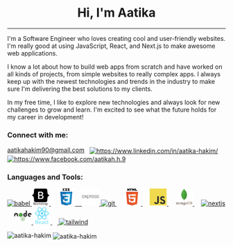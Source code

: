
<h1 align="center">Hi, I'm Aatika</h1>
<hr/>
<p> I'm a Software Engineer who loves creating cool and user-friendly websites. I'm really good at using JavaScript, React, and Next.js to make awesome web applications.

I know a lot about how to build web apps from scratch and have worked on all kinds of projects, from simple websites to really complex apps. I always keep up with the newest technologies and trends in the industry to make sure I'm delivering the best solutions to my clients.

In my free time, I like to explore new technologies and always look for new challenges to grow and learn. I'm excited to see what the future holds for my career in development!</p>

<h3 align="left">Connect with me:</h3>

<a href="https://mail.google.com/mail/u/0/?tab=rm&ogbb">aatikahakim90@gmail.com</a>&nbsp;&nbsp;&nbsp;<a href="https://www.linkedin.com/in/aatika-hakim/" target="blank"><img align="center" src="https://raw.githubusercontent.com/rahuldkjain/github-profile-readme-generator/master/src/images/icons/Social/linked-in-alt.svg" alt="https://www.linkedin.com/in/aatika-hakim/" height="30" width="40" /></a>&nbsp;&nbsp;&nbsp;<a href="https://www.facebook.com/aatikah.h.9" target="blank"><img align="center" src="https://raw.githubusercontent.com/rahuldkjain/github-profile-readme-generator/master/src/images/icons/Social/facebook.svg" alt="https://www.facebook.com/aatikah.h.9" height="30" width="40" /></a>

<h3 align="left">Languages and Tools:</h3>
<p align="left"> <a href="https://babeljs.io/" target="_blank" rel="noreferrer"> <img src="https://www.vectorlogo.zone/logos/babeljs/babeljs-icon.svg" alt="babel" width="40" height="40"/> </a> <a href="https://getbootstrap.com" target="_blank" rel="noreferrer"> <img src="https://raw.githubusercontent.com/devicons/devicon/master/icons/bootstrap/bootstrap-plain-wordmark.svg" alt="bootstrap" width="40" height="40"/> </a>&nbsp;&nbsp;&nbsp; <a href="https://www.w3schools.com/css/" target="_blank" rel="noreferrer"> <img src="https://raw.githubusercontent.com/devicons/devicon/master/icons/css3/css3-original-wordmark.svg" alt="css3" width="40" height="40"/> </a> <a href="https://expressjs.com" target="_blank" rel="noreferrer"> &nbsp;&nbsp;&nbsp;<img src="https://raw.githubusercontent.com/devicons/devicon/master/icons/express/express-original-wordmark.svg" alt="express" width="40" height="40"/> </a> <a href="https://git-scm.com/" target="_blank" rel="noreferrer"> <img src="https://www.vectorlogo.zone/logos/git-scm/git-scm-icon.svg" alt="git" width="40" height="40"/> </a>&nbsp;&nbsp;&nbsp; <a href="https://www.w3.org/html/" target="_blank" rel="noreferrer"> <img src="https://raw.githubusercontent.com/devicons/devicon/master/icons/html5/html5-original-wordmark.svg" alt="html5" width="40" height="40"/> </a>&nbsp;&nbsp;&nbsp; <a href="https://developer.mozilla.org/en-US/docs/Web/JavaScript" target="_blank" rel="noreferrer"> <img src="https://raw.githubusercontent.com/devicons/devicon/master/icons/javascript/javascript-original.svg" alt="javascript" width="40" height="40"/> </a>&nbsp;&nbsp;&nbsp; <a href="https://www.mongodb.com/" target="_blank" rel="noreferrer"> <img src="https://raw.githubusercontent.com/devicons/devicon/master/icons/mongodb/mongodb-original-wordmark.svg" alt="mongodb" width="40" height="40"/> </a> <a href="https://www.mysql.com/" target="_blank" rel="noreferrer"> </a>&nbsp;&nbsp;&nbsp; <a color="white" href="https://nextjs.org/" target="_blank" rel="noreferrer"> <img src="https://cdn.worldvectorlogo.com/logos/nextjs-2.svg" alt="nextjs" color="white" width="40" height="40"/> </a>&nbsp;&nbsp;&nbsp; <a href="https://nodejs.org" target="_blank" rel="noreferrer"> <img src="https://raw.githubusercontent.com/devicons/devicon/master/icons/nodejs/nodejs-original-wordmark.svg" alt="nodejs" width="40" height="40"/> </a> <a href="https://reactjs.org/" target="_blank" rel="noreferrer"> <img src="https://raw.githubusercontent.com/devicons/devicon/master/icons/react/react-original-wordmark.svg" alt="react" width="40" height="40"/> </a> &nbsp;&nbsp;&nbsp;<a href="https://tailwindcss.com/" target="_blank" rel="noreferrer"> <img src="https://www.vectorlogo.zone/logos/tailwindcss/tailwindcss-icon.svg" alt="tailwind" width="40" height="40"/> </a> </p>

<p><img align="left" src="https://github-readme-stats.vercel.app/api/top-langs?username=aatika-hakim&show_icons=true&locale=en&layout=compact" alt="aatika-hakim" /></p>

<p>&nbsp;<img align="center" src="https://github-readme-stats.vercel.app/api?username=aatika-hakim&show_icons=true&locale=en" alt="aatika-hakim" /></p>



